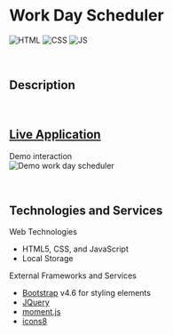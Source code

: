 # **Work Day Scheduler**
![HTML](https://img.shields.io/badge/Uses-HTML-red.svg)
![CSS](https://img.shields.io/badge/Uses-CSS-blue.svg)
![JS](https://img.shields.io/badge/Uses-JS-yellow.svg)


&nbsp;
## **Description**


&nbsp;
## **[Live Application]()**

Demo interaction \
![Demo work day scheduler]()


&nbsp;
## **Technologies and Services**
Web Technologies
- HTML5, CSS, and JavaScript
- Local Storage

External Frameworks and Services
- [Bootstrap](https://getbootstrap.com/) v4.6 for styling elements
- [JQuery](https://jquery.com/)
- [moment.js](https://momentjs.com/)
- [icons8](https://icons8.com/) 
<!-- <a target="_blank" href="https://icons8.com/icons/set/overtime">Schedule icon</a> icon by <a target="_blank" href="https://icons8.com">Icons8</a> -->